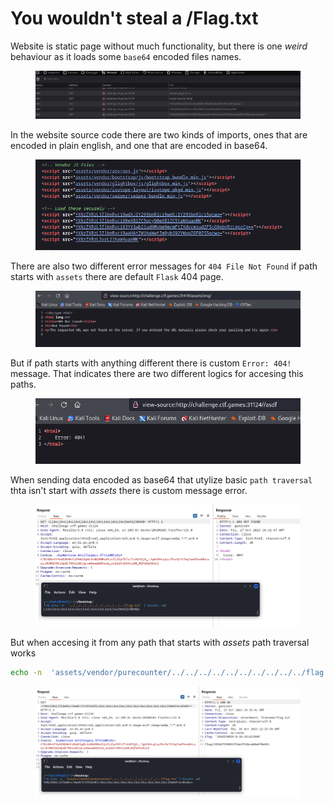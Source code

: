 # You wouldn't steal a /Flag.txt

Website is static page without much functionality, but there is one _weird_ behaviour as it loads some `base64` encoded files names.

<figure><img src="../../../.gitbook/assets/Pasted image 20231027182823.png" alt=""><figcaption></figcaption></figure>

In the website source code there are two kinds of imports, ones that are encoded in plain english, and one that are encoded in base64.

<figure><img src="../../../.gitbook/assets/Pasted image 20231027182831.png" alt=""><figcaption></figcaption></figure>

There are also two different error messages for `404 File Not Found` if path starts with `assets` there are default `Flask` 404 page.&#x20;

<figure><img src="../../../.gitbook/assets/Pasted image 20231027183135.png" alt=""><figcaption></figcaption></figure>

But if path starts with anything different there is custom `Error: 404!` message. That indicates there are two different logics for accesing this paths.&#x20;

<figure><img src="../../../.gitbook/assets/Pasted image 20231027183214.png" alt=""><figcaption></figcaption></figure>

When sending data encoded as base64 that utylize basic `path traversal` thta isn't start with _assets_ there is custom message error.&#x20;

<figure><img src="../../../.gitbook/assets/Pasted image 20231027183316.png" alt=""><figcaption></figcaption></figure>

But when accesing it from any path that starts with _assets_ path traversal works

```bash
echo -n  'assets/vendor/purecounter/../../../../../../../../../../flag.txt' | base64 -w0
```

<figure><img src="../../../.gitbook/assets/Pasted image 20231027183352.png" alt=""><figcaption></figcaption></figure>

